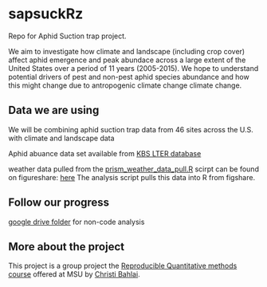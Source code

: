 # sapsuckRz
Repo for Aphid Suction trap project.

We aim to investigate how climate and landscape (including crop cover) affect aphid emergence and peak abundace across a large extent of the United States over a period of 11 years (2005-2015). We hope to understand potential drivers of pest and non-pest aphid species abundance and how this might change due to antropogenic climate change climate change.

## Data we are using

We will be combining aphid suction trap data from 46 sites across the U.S. with climate and landscape data

Aphid abuance data set available from [KBS LTER database](http://lter.kbs.msu.edu/datatables/122)

weather data pulled from the [prism_weather_data_pull.R](https://github.com/ReproducibleQM/sapsuckRz/blob/master/prism_weather_data_pull.R) scirpt can be found on figureshare: [here](https://figshare.com/articles/weather_data_csv/5012747)
The analysis script pulls this data into R from figshare.

## Follow our progress
[google drive folder](https://drive.google.com/drive/folders/0B7EmIF4p0bakV01yanpHSHFYYzA?usp=sharing) for non-code analysis

## More about the project
This project is a group project the [Reproducible Quantitative methods course](https://cbahlai.github.io/rqm-template/) offered at MSU by [Christi Bahlai](https://sites.google.com/site/cbahlai/).
